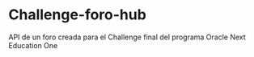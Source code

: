 # Challenge-foro-hub
API de un foro creada para el Challenge final del programa Oracle Next Education One
